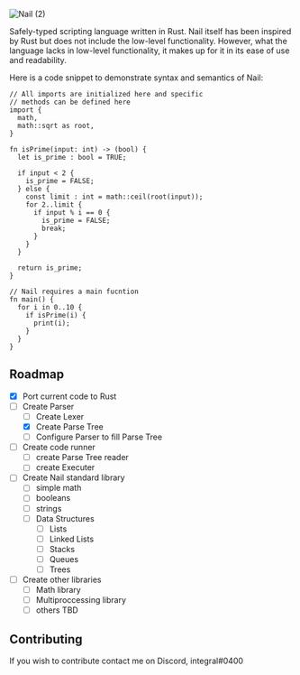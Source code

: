 ![Nail (2)](https://user-images.githubusercontent.com/73722314/116011990-d68bf880-a5f5-11eb-8aca-0064b93ba2ac.png)

Safely-typed scripting language written in Rust.
Nail itself has been inspired by Rust but does not include the low-level functionality.
However, what the language lacks in low-level functionality, it makes up for it in its ease of use and readability.

Here is a code snippet to demonstrate syntax and semantics of Nail:
```
// All imports are initialized here and specific
// methods can be defined here
import {
  math,
  math::sqrt as root,
}

fn isPrime(input: int) -> (bool) {
  let is_prime : bool = TRUE;

  if input < 2 {
    is_prime = FALSE;
  } else {
    const limit : int = math::ceil(root(input));
    for 2..limit {
      if input % i == 0 {
        is_prime = FALSE;
        break;
      }
    }
  }

  return is_prime;
}

// Nail requires a main fucntion
fn main() {
  for i in 0..10 {
    if isPrime(i) {
      print(i);
    }
  }
}
```

## Roadmap
- [X] Port current code to Rust
- [ ] Create Parser
  - [ ] Create Lexer
  - [X] Create Parse Tree
  - [ ] Configure Parser to fill Parse Tree
- [ ] Create code runner
  - [ ] create Parse Tree reader
  - [ ] create Executer
- [ ] Create Nail standard library
  - [ ] simple math
  - [ ] booleans
  - [ ] strings
  - [ ] Data Structures
    - [ ] Lists
    - [ ] Linked Lists
    - [ ] Stacks
    - [ ] Queues
    - [ ] Trees
- [ ] Create other libraries
  - [ ] Math library
  - [ ] Multiproccessing library
  - [ ] others TBD

## Contributing
If you wish to contribute contact me on Discord, integral#0400
